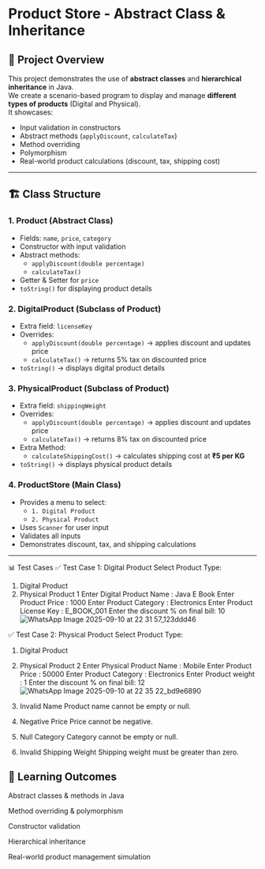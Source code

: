 # Product Store - Abstract Class & Inheritance

## 📌 Project Overview
This project demonstrates the use of **abstract classes** and **hierarchical inheritance** in Java.  
We create a scenario-based program to display and manage **different types of products** (Digital and Physical).  
It showcases:
- Input validation in constructors
- Abstract methods (`applyDiscount`, `calculateTax`)
- Method overriding
- Polymorphism
- Real-world product calculations (discount, tax, shipping cost)

---

## 🏗️ Class Structure

### 1. **Product (Abstract Class)**
- Fields: `name`, `price`, `category`
- Constructor with input validation
- Abstract methods:
  - `applyDiscount(double percentage)`
  - `calculateTax()`
- Getter & Setter for `price`
- `toString()` for displaying product details

### 2. **DigitalProduct (Subclass of Product)**
- Extra field: `licenseKey`
- Overrides:
  - `applyDiscount(double percentage)` → applies discount and updates price
  - `calculateTax()` → returns 5% tax on discounted price
- `toString()` → displays digital product details

### 3. **PhysicalProduct (Subclass of Product)**
- Extra field: `shippingWeight`
- Overrides:
  - `applyDiscount(double percentage)` → applies discount and updates price
  - `calculateTax()` → returns 8% tax on discounted price
- Extra Method:
  - `calculateShippingCost()` → calculates shipping cost at **₹5 per KG**
- `toString()` → displays physical product details

### 4. **ProductStore (Main Class)**
- Provides a menu to select:
  - `1. Digital Product`
  - `2. Physical Product`
- Uses `Scanner` for user input
- Validates all inputs
- Demonstrates discount, tax, and shipping calculations

---
📊 Test Cases
✅ Test Case 1: Digital Product
Select Product Type:
1. Digital Product
2. Physical Product
1
Enter Digital Product Name : Java E Book
Enter Product Price : 1000
Enter Product Category : Electronics
Enter Product License Key : E_BOOK_001
Enter the discount % on final bill: 10
![WhatsApp Image 2025-09-10 at 22 31 57_123ddd46](https://github.com/user-attachments/assets/e5057995-5d9a-4390-ba25-1f43e4ba552d)


✅ Test Case 2: Physical Product
Select Product Type:
1. Digital Product
2. Physical Product
2
Enter Physical Product Name : Mobile
Enter Product Price : 50000
Enter Product Category : Electronics
Enter Product weight : 1
Enter the discount % on final bill: 12
![WhatsApp Image 2025-09-10 at 22 35 22_bd9e6890](https://github.com/user-attachments/assets/cf124130-01f4-404d-9e47-0cf8538b86a8)

1. Invalid Name
   Product name cannot be empty or null.
2. Negative Price
   Price cannot be negative.
3. Null Category
   Category cannot be empty or null.
4. Invalid Shipping Weight
   Shipping weight must be greater than zero.


## 🎯 Learning Outcomes

Abstract classes & methods in Java

Method overriding & polymorphism

Constructor validation

Hierarchical inheritance

Real-world product management simulation

